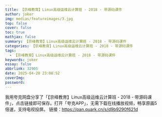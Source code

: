 ```yaml
---
title: 【京峰教育】Linux高级运维云计算班 - 2018 - 带源码课件
author: joker
img: medias/featureimages/3.jpg
top: false
cover: false
toc: true
mathjax: false
summary: 【京峰教育】Linux高级运维云计算班 - 2018 - 带源码课件
categories: 【京峰教育】Linux高级运维云计算班 - 2018 - 带源码课件
tags:
  - 【京峰教育】Linux高级运维云计算班 - 2018 - 带源码课件
keywords: joker
essay: false
abbrlink: 32905
date: 2025-04-20 23:08:52
coverImg:
password:
---
```


我用夸克网盘分享了「【京峰教育】Linux高级运维云计算班 - 2018 - 带源码课件」，点击链接即可保存。打开「夸克APP」，无需下载在线播放视频，畅享原画5倍速，支持电视投屏。
链接：https://pan.quark.cn/s/d9b9290f621d
